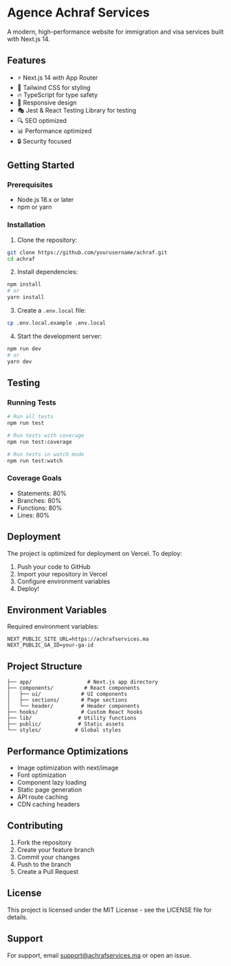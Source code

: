 # Agence Achraf Services

A modern, high-performance website for immigration and visa services built with Next.js 14.

## Features

- ⚡️ Next.js 14 with App Router
- 🎨 Tailwind CSS for styling
- 🔥 TypeScript for type safety
- 📱 Responsive design
- 🎭 Jest & React Testing Library for testing
- 🔍 SEO optimized
- 📊 Performance optimized
- 🔒 Security focused

## Getting Started

### Prerequisites

- Node.js 18.x or later
- npm or yarn

### Installation

1. Clone the repository:
```bash
git clone https://github.com/yourusername/achraf.git
cd achraf
```

2. Install dependencies:
```bash
npm install
# or
yarn install
```

3. Create a `.env.local` file:
```bash
cp .env.local.example .env.local
```

4. Start the development server:
```bash
npm run dev
# or
yarn dev
```

## Testing

### Running Tests
```bash
# Run all tests
npm run test

# Run tests with coverage
npm run test:coverage

# Run tests in watch mode
npm run test:watch
```

### Coverage Goals
- Statements: 80%
- Branches: 80%
- Functions: 80%
- Lines: 80%

## Deployment

The project is optimized for deployment on Vercel. To deploy:

1. Push your code to GitHub
2. Import your repository in Vercel
3. Configure environment variables
4. Deploy!

## Environment Variables

Required environment variables:

```env
NEXT_PUBLIC_SITE_URL=https://achrafservices.ma
NEXT_PUBLIC_GA_ID=your-ga-id
```

## Project Structure

```
├── app/                  # Next.js app directory
├── components/          # React components
│   ├── ui/             # UI components
│   ├── sections/       # Page sections
│   └── header/         # Header components
├── hooks/              # Custom React hooks
├── lib/               # Utility functions
├── public/            # Static assets
└── styles/           # Global styles
```

## Performance Optimizations

- Image optimization with next/image
- Font optimization
- Component lazy loading
- Static page generation
- API route caching
- CDN caching headers

## Contributing

1. Fork the repository
2. Create your feature branch
3. Commit your changes
4. Push to the branch
5. Create a Pull Request

## License

This project is licensed under the MIT License - see the LICENSE file for details.

## Support

For support, email support@achrafservices.ma or open an issue. 